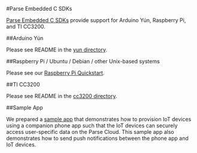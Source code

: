 #Parse Embedded C SDKs

[Parse Embedded C SDKs](https://www.parse.com/products/iot) provide support for Arduino Yún, Raspberry Pi, and TI CC3200.

##Arduino Yún

Please see README in the [yun directory](yun/).

##Raspberry Pi / Ubuntu / Debian / other Unix-based systems

Please see our [Raspberry Pi Quickstart](https://www.parse.com/apps/quickstart#embedded/raspberrypi).


##TI CC3200

Please see README in the [cc3200 directory](cc3200/).

##Sample App

We prepared a [sample app](https://github.com/ParsePlatform/Anydevice) that demonstrates how to provision IoT devices using a companion phone app such that the IoT devices can securely access user-specific data on the Parse Cloud.  This sample app also demonstrates how to send push notifications between the phone app and IoT devices.
